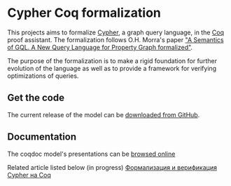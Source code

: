 # Cypher Coq formalization

This projects aims to formalize [Cypher](https://neo4j.com/developer/cypher/), a graph query language,
in the [Coq](https://coq.inria.fr) proof assistant.
The formalization follows O.H. Morra's paper
["A Semantics of GQL. A New Query Language for Property Graph formalized"](https://github.com/OlofMorra/GQL-parser/blob/main/src/main/resources/report/A%20Semantics%20of%20GQL%3B%20a%20New%20Query%20Language%20forProperty%20Graphs%20Formalized.pdf).

The purpose of the formalization is to make a rigid foundation for further evolution of the language
as well as to provide a framework for verifying optimizations of queries.

## Get the code

The current release of the model can be [downloaded from GitHub](https://github.com/cyphercert/opencypher-coq).

## Documentation

The coqdoc model's presentations can be [browsed online](https://cyphercert.github.io/opencypher-coq/toc.html)

Related article listed below (in progress)
[Формализация и верификация Cypher на Coq](https://github.com/cyphercert/opencypher-coq/blob/master/article.pdf)
